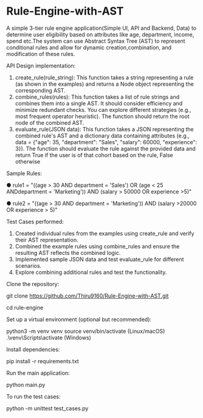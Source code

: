 # Rule-Engine-with-AST
 A simple 3-tier rule engine application(Simple UI, API and Backend, Data) to determine user eligibility based on attributes like age, department, income, spend etc.The system can use Abstract Syntax Tree (AST) to represent conditional rules and allow for dynamic creation,combination, and modification of these rules.

API Design implementation:
1. create_rule(rule_string): This function takes a string representing a rule (as
shown in the examples) and returns a Node object representing the corresponding AST.
2. combine_rules(rules): This function takes a list of rule strings and combines them
into a single AST. It should consider efficiency and minimize redundant checks. You can
explore different strategies (e.g., most frequent operator heuristic). The function should
return the root node of the combined AST.
3. evaluate_rule(JSON data): This function takes a JSON representing the combined
rule's AST and a dictionary data containing attributes (e.g., data = {"age": 35,
"department": "Sales", "salary": 60000, "experience": 3}). The
function should evaluate the rule against the provided data and return True if the user is
of that cohort based on the rule, False otherwise


Sample Rules:

● rule1 = "((age > 30 AND department = 'Sales') OR (age < 25 ANDdepartment = 'Marketing')) AND (salary > 50000 OR experience >5)"

● rule2 = "((age > 30 AND department = 'Marketing')) AND (salary >20000 OR experience > 5)"

Test Cases performed:

1. Created individual rules from the examples using create_rule and verify their AST
representation.
2. Combined the example rules using combine_rules and ensure the resulting AST
reflects the combined logic.
3. Implemented sample JSON data and test evaluate_rule for different scenarios.
4. Explore combining additional rules and test the functionality.

Clone the repository:

git clone https://github.com/Thiru9160/Rule-Engine-with-AST.git

cd rule-engine

Set up a virtual environment (optional but recommended):

python3 -m venv venv
source venv/bin/activate (Linux/macOS)
.\venv\Scripts\activate (Windows)

Install dependencies:

pip install -r requirements.txt

Run the main application:

python main.py

To run the test cases:

python -m unittest test_cases.py
